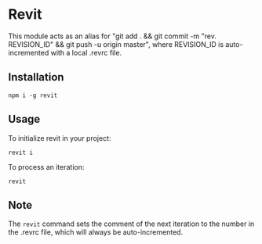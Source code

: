 # Revit

This module acts as an alias for "git add . && git commit -m "rev. REVISION_ID" && git push -u origin master", where REVISION_ID is auto-incremented with a local .revrc file.

## Installation
````
npm i -g revit
````

## Usage

To initialize revit in your project:
````
revit i
````

To process an iteration:
````
revit
````

## Note
The `revit` command sets the comment of the next iteration to the number in the .revrc file, which will always be auto-incremented.